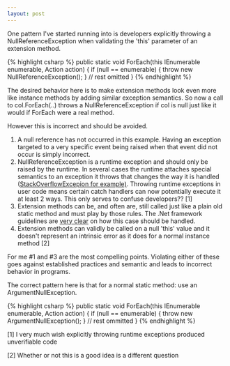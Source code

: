```yaml
---
layout: post
---
```

One pattern I've started running into is developers explicitly throwing a NullReferenceException when validating the 'this' parameter of an extension method.

{% highlight csharp %}
public static void ForEach<T>(this IEnumerable<T> enumerable, Action<T> action)
{
    if (null == enumerable)
    {
        throw new NullReferenceException();
    }
    // rest omitted 
}
{% endhighlight %}

The desired behavior here is to make extension methods look even more like instance methods by adding similar exception semantics. So now a call to col.ForEach(..) throws a NullReferenceException if col is null just like it would if ForEach were a real method.  

However this is incorrect and should be avoided.

  1. A null reference has not occurred in this example. Having an exception targeted to a very specific event being raised when that event did not occur is simply incorrect.
  2. NullReferenceException is a runtime exception and should only be raised by the runtime. In several cases the runtime attaches special semantics to an exception it throws that changes the way it is handled ([StackOverflowExcepion for example)](http://blogs.msdn.com/b/jaredpar/archive/2008/10/22/when-can-you-catch-a-stackoverflowexception.aspx). Throwing runtime exceptions in user code means certain catch handlers can now potentially execute it at least 2 ways. This only serves to confuse developers?? [1]
  3. Extension methods can be, and often are, still called just like a plain old static method and must play by those rules. The .Net framework guidelines are [very clear](http://msdn.microsoft.com/en-us/library/ms229025\(VS.80\).aspx) on how this case should be handled.
  4. Extension methods can validly be called on a null 'this' value and it doesn't represent an intrinsic error as it does for a normal instance method [2]

For me #1 and #3 are the most compelling points. Violating either of these goes against established practices and semantic and leads to incorrect behavior in programs.

The correct pattern here is that for a normal static method: use an ArgumentNullException.

{% highlight csharp %}
public static void ForEach<T>(this IEnumerable<T> enumerable, Action<T> action)
{
    if (null == enumerable)
    {
        throw new ArgumentNullException();
    }
    // rest ommitted 
}
{% endhighlight %}

[1] I very much wish explicitly throwing runtime exceptions produced unverifiable code

[2] Whether or not this is a good idea is a different question

